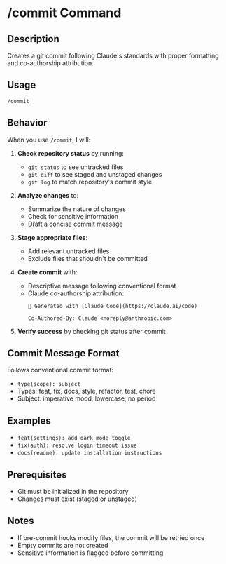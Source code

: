 # /commit Command

## Description
Creates a git commit following Claude's standards with proper formatting and co-authorship attribution.

## Usage
```
/commit
```

## Behavior
When you use `/commit`, I will:

1. **Check repository status** by running:
   - `git status` to see untracked files
   - `git diff` to see staged and unstaged changes
   - `git log` to match repository's commit style

2. **Analyze changes** to:
   - Summarize the nature of changes
   - Check for sensitive information
   - Draft a concise commit message

3. **Stage appropriate files**:
   - Add relevant untracked files
   - Exclude files that shouldn't be committed

4. **Create commit** with:
   - Descriptive message following conventional format
   - Claude co-authorship attribution:
     ```
     🤖 Generated with [Claude Code](https://claude.ai/code)
     
     Co-Authored-By: Claude <noreply@anthropic.com>
     ```

5. **Verify success** by checking git status after commit

## Commit Message Format
Follows conventional commit format:
- `type(scope): subject`
- Types: feat, fix, docs, style, refactor, test, chore
- Subject: imperative mood, lowercase, no period

## Examples
- `feat(settings): add dark mode toggle`
- `fix(auth): resolve login timeout issue`
- `docs(readme): update installation instructions`

## Prerequisites
- Git must be initialized in the repository
- Changes must exist (staged or unstaged)

## Notes
- If pre-commit hooks modify files, the commit will be retried once
- Empty commits are not created
- Sensitive information is flagged before committing